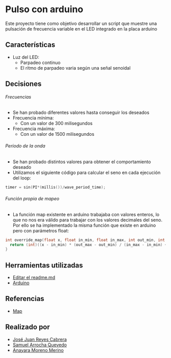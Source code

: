 # Pulso con arduino

Este proyecto tiene como objetivo desarrollar un script que muestre una pulsación de frecuencia variable en el LED integrado en la placa arduino

## Características

- Luz del LED:
    - Parpadeo continuo 
    - El ritmo de parpadeo varia según una señal senoidal

## Decisiones
###### Frecuencias
- Se han probado diferentes valores hasta conseguir los deseados
- Frecuencia mínima:
    - Con un valor de 300 milisegundos
- Frecuencia máxima:
    - Con un valor de 1500 milisegundos

###### Periodo de la onda
- Se han probado distintos valores para obtener el comportamiento deseado
- Utilizamos el siguiente código para calcular el seno en cada ejecución del loop:

```c++
timer = sin(PI*(millis())/wave_period_time);
```

###### Función propia de mapeo
- La función map existente en arduino trabajaba con valores enteros, lo que no nos era válido para trabajar con los valores decimales del seno. Por ello se ha implementado la misma función que existe en arduino pero con parámetros float:

```c++
int override_map(float x, float in_min, float in_max, int out_min, int out_max) {
  return (int)((x - in_min) * (out_max - out_min) / (in_max - in_min) + out_min);
}
```


## Herramientas utilizadas
- [Editar el readme.md](https://dillinger.io/)
- [Arduino](https://www.arduino.cc/)

## Referencias
- [Map](https://www.arduino.cc/reference/en/language/functions/math/map/)

## Realizado por 
- [José Juan Reyes Cabrera](https://github.com/JoseJuanRC)
- [Samuel Arrocha Quevedo](https://github.com/Samuel-AQ)
- [Anayara Moreno Merino](https://github.com/ana3311)
